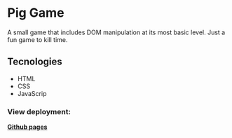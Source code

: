 # Pig Game
A small game that includes DOM manipulation at its most basic level. 
Just a fun game to kill time.


## Tecnologies

- HTML
- CSS
- JavaScrip

### View deployment:

[**Github pages**](https://adrianalx.github.io/pig-game/)
